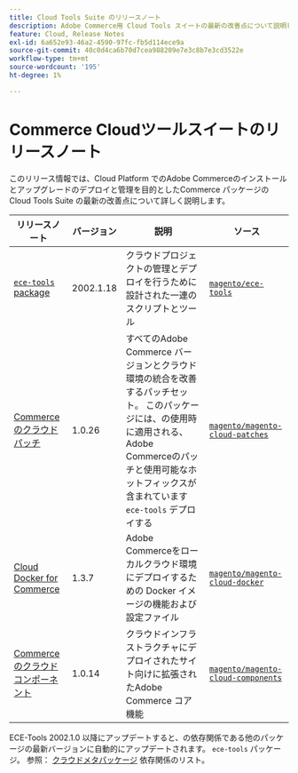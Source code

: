 ```yaml
---
title: Cloud Tools Suite のリリースノート
description: Adobe Commerce用 Cloud Tools スイートの最新の改善点について説明します。
feature: Cloud, Release Notes
exl-id: 6a652e93-46a2-4590-97fc-fb5d114ece9a
source-git-commit: 40c0d4ca6b70d7cea988209e7e3c8b7e3cd3522e
workflow-type: tm+mt
source-wordcount: '195'
ht-degree: 1%

---
```


# Commerce Cloudツールスイートのリリースノート

このリリース情報では、Cloud Platform でのAdobe Commerceのインストールとアップグレードのデプロイと管理を目的としたCommerce パッケージの Cloud Tools Suite の最新の改善点について詳しく説明します。

| リリースノート | バージョン | 説明 | ソース |
| ----------------- |-----------| ---------------------------------------- | --------------------------- |
| [`ece-tools` package](ece-tools-package.md) | 2002.1.18 | クラウドプロジェクトの管理とデプロイを行うために設計された一連のスクリプトとツール | [`magento/ece-tools`](https://github.com/magento/ece-tools/tree/2002.1) |
| [Commerceのクラウドパッチ](cloud-patches.md) | 1.0.26 | すべてのAdobe Commerce バージョンとクラウド環境の統合を改善するパッチセット。 このパッケージには、の使用時に適用される、Adobe Commerceのパッチと使用可能なホットフィックスが含まれています `ece-tools` デプロイする | [`magento/magento-cloud-patches`](https://github.com/magento/magento-cloud-patches/tree/1.0.1) |
| [Cloud Docker for Commerce](cloud-docker.md) | 1.3.7 | Adobe Commerceをローカルクラウド環境にデプロイするための Docker イメージの機能および設定ファイル | [`magento/magento-cloud-docker`](https://github.com/magento/magento-cloud-docker/tree/1.0) |
| [Commerceのクラウドコンポーネント](cloud-components.md) | 1.0.14 | クラウドインフラストラクチャにデプロイされたサイト向けに拡張されたAdobe Commerce コア機能 | [`magento/magento-cloud-components`](https://github.com/magento/magento-cloud-components/tree/1.0.2) |

ECE-Tools 2002.1.0 以降にアップデートすると、の依存関係である他のパッケージの最新バージョンに自動的にアップデートされます。 `ece-tools` パッケージ。 参照： [クラウドメタパッケージ](../development/overview.md#cloud-metapackage) 依存関係のリスト。
